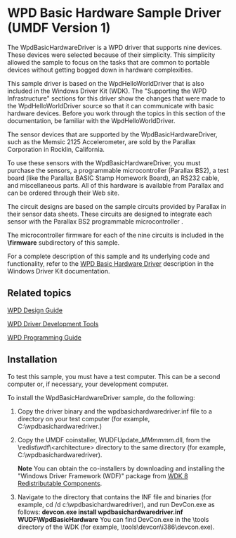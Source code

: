 <!---
    name: WPD Basic Hardware Sample Driver
    platform: UMDF1
    language: cpp
    category: WDP
    description: Supports nine sensor devices that integrate with the Parallax BS2 programmable microcontroller.           
    samplefwlink: https://go.microsoft.com/fwlink/p/?LinkId=620318
--->


WPD Basic Hardware Sample Driver (UMDF Version 1)
=================================================

The WpdBasicHardwareDriver is a WPD driver that supports nine devices. These devices were selected because of their simplicity. This simplicity allowed the sample to focus on the tasks that are common to portable devices without getting bogged down in hardware complexities.

This sample driver is based on the WpdHelloWorldDriver that is also included in the Windows Driver Kit (WDK). The "Supporting the WPD Infrastructure" sections for this driver show the changes that were made to the WpdHelloWorldDriver source so that it can communicate with basic hardware devices. Before you work through the topics in this section of the documentation, be familiar with the WpdHelloWorldDriver.

The sensor devices that are supported by the WpdBasicHardwareDriver, such as the Memsic 2125 Accelerometer, are sold by the Parallax Corporation in Rocklin, California.

To use these sensors with the WpdBasicHardwareDriver, you must purchase the sensors, a programmable microcontroller (Parallax BS2), a test board (like the Parallax BASIC Stamp Homework Board), an RS232 cable, and miscellaneous parts. All of this hardware is available from Parallax and can be ordered through their Web site.

The circuit designs are based on the sample circuits provided by Parallax in their sensor data sheets. These circuits are designed to integrate each sensor with the Parallax BS2 programmable microcontroller .

The microcontroller firmware for each of the nine circuits is included in the **\\firmware** subdirectory of this sample.

For a complete description of this sample and its underlying code and functionality, refer to the [WPD Basic Hardware Driver](https://msdn.microsoft.com/en-us/library/windows/hardware/ff597697) description in the Windows Driver Kit documentation.


Related topics
--------------

[WPD Design Guide](https://msdn.microsoft.com/en-us/library/windows/hardware/ff597864)

[WPD Driver Development Tools](https://msdn.microsoft.com/en-us/library/windows/hardware/ff597568)

[WPD Programming Guide](https://msdn.microsoft.com/en-us/library/windows/hardware/)


Installation
------------

To test this sample, you must have a test computer. This can be a second computer or, if necessary, your development computer.

To install the WpdBasicHardwareDriver sample, do the following:

1.  Copy the driver binary and the wpdbasichardwaredriver.inf file to a directory on your test computer (for example, C:\\wpdbasichardwaredriver.)

2.  Copy the UMDF coinstaller, WUDFUpdate\_*MMmmmm*.dll, from the \\redist\\wdf\\\<architecture\> directory to the same directory (for example, C:\\wpdbasichardwaredriver).

    **Note** You can obtain the co-installers by downloading and installing the "Windows Driver Framework (WDF)" package from [WDK 8 Redistributable Components](https://go.microsoft.com/fwlink/p/?LinkID=226396).

3.  Navigate to the directory that contains the INF file and binaries (for example, cd /d c:\\wpdbasichardwaredriver), and run DevCon.exe as follows:
    **devcon.exe install wpdbasichardwaredriver.inf WUDF\\WpdBasicHardware**
    You can find DevCon.exe in the \\tools directory of the WDK (for example, \\tools\\devcon\\i386\\devcon.exe).

